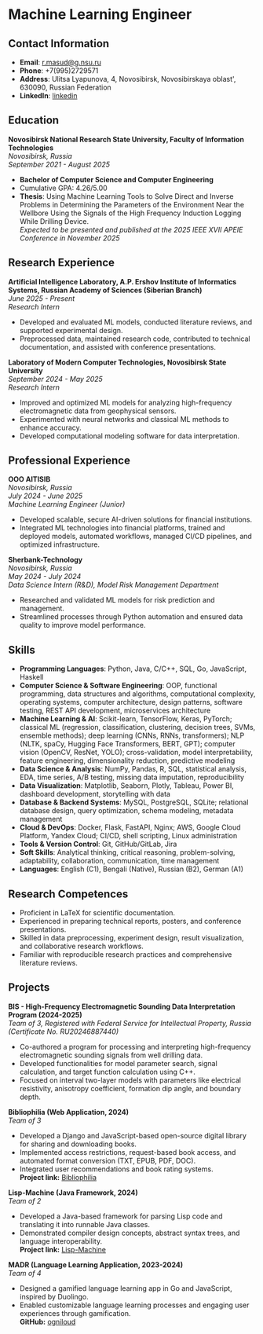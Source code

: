 # Machine Learning Engineer

## Contact Information
- **Email**: r.masud@g.nsu.ru
- **Phone**: +7(995)2729571
- **Address**: Ulitsa Lyapunova, 4, Novosibirsk, Novosibirskaya oblast', 630090, Russian Federation
- **LinkedIn**: [linkedin](https://www.linkedin.com)


## Education
**Novosibirsk National Research State University, Faculty of Information Technologies**  
*Novosibirsk, Russia*  
*September 2021 - August 2025*  
- **Bachelor of Computer Science and Computer Engineering**  
- Cumulative GPA: 4.26/5.00  
- **Thesis**: Using Machine Learning Tools to Solve Direct and Inverse Problems in Determining the Parameters of the Environment Near the Wellbore Using the Signals of the High Frequency Induction Logging While Drilling Device.  
  *Expected to be presented and published at the 2025 IEEE XVII APEIE Conference in November 2025*

## Research Experience
**Artificial Intelligence Laboratory, A.P. Ershov Institute of Informatics Systems, Russian Academy of Sciences (Siberian Branch)**  
*June 2025 - Present*  
*Research Intern*  
- Developed and evaluated ML models, conducted literature reviews, and supported experimental design.  
- Preprocessed data, maintained research code, contributed to technical documentation, and assisted with conference presentations.

**Laboratory of Modern Computer Technologies, Novosibirsk State University**  
*September 2024 - May 2025*  
*Research Intern*  
- Improved and optimized ML models for analyzing high-frequency electromagnetic data from geophysical sensors.  
- Experimented with neural networks and classical ML methods to enhance accuracy.  
- Developed computational modeling software for data interpretation.

## Professional Experience
**OOO AITISIB**  
*Novosibirsk, Russia*  
*July 2024 - June 2025*  
*Machine Learning Engineer (Junior)*  
- Developed scalable, secure AI-driven solutions for financial institutions.  
- Integrated ML technologies into financial platforms, trained and deployed models, automated workflows, managed CI/CD pipelines, and optimized infrastructure.

**Sherbank-Technology**  
*Novosibirsk, Russia*  
*May 2024 - July 2024*  
*Data Science Intern (R&D), Model Risk Management Department*  
- Researched and validated ML models for risk prediction and management.  
- Streamlined processes through Python automation and ensured data quality to improve model performance.

## Skills
- **Programming Languages**: Python, Java, C/C++, SQL, Go, JavaScript, Haskell  
- **Computer Science & Software Engineering**: OOP, functional programming, data structures and algorithms, computational complexity, operating systems, computer architecture, design patterns, software testing, REST API development, microservices architecture  
- **Machine Learning & AI**: Scikit-learn, TensorFlow, Keras, PyTorch; classical ML (regression, classification, clustering, decision trees, SVMs, ensemble methods); deep learning (CNNs, RNNs, transformers); NLP (NLTK, spaCy, Hugging Face Transformers, BERT, GPT); computer vision (OpenCV, ResNet, YOLO); cross-validation, model interpretability, feature engineering, dimensionality reduction, predictive modeling  
- **Data Science & Analysis**: NumPy, Pandas, R, SQL, statistical analysis, EDA, time series, A/B testing, missing data imputation, reproducibility  
- **Data Visualization**: Matplotlib, Seaborn, Plotly, Tableau, Power BI, dashboard development, storytelling with data  
- **Database & Backend Systems**: MySQL, PostgreSQL, SQLite; relational database design, query optimization, schema modeling, metadata management  
- **Cloud & DevOps**: Docker, Flask, FastAPI, Nginx; AWS, Google Cloud Platform, Yandex Cloud; CI/CD, shell scripting, Linux administration  
- **Tools & Version Control**: Git, GitHub/GitLab, Jira  
- **Soft Skills**: Analytical thinking, critical reasoning, problem-solving, adaptability, collaboration, communication, time management  
- **Languages**: English (C1), Bengali (Native), Russian (B2), German (A1)  

## Research Competences
- Proficient in LaTeX for scientific documentation.  
- Experienced in preparing technical reports, posters, and conference presentations.  
- Skilled in data preprocessing, experiment design, result visualization, and collaborative research workflows.  
- Familiar with reproducible research practices and comprehensive literature reviews.

## Projects
**BIS - High-Frequency Electromagnetic Sounding Data Interpretation Program (2024-2025)**  
*Team of 3, Registered with Federal Service for Intellectual Property, Russia (Certificate No. RU20246887440)*  
- Co-authored a program for processing and interpreting high-frequency electromagnetic sounding signals from well drilling data.  
- Developed functionalities for model parameter search, signal calculation, and target function calculation using C++.  
- Focused on interval two-layer models with parameters like electrical resistivity, anisotropy coefficient, formation dip angle, and boundary depth.

**Bibliophilia (Web Application, 2024)**  
*Team of 3*  
- Developed a Django and JavaScript-based open-source digital library for sharing and downloading books.  
- Implemented access restrictions, request-based book access, and automated format conversion (TXT, EPUB, PDF, DOC).  
- Integrated user recommendations and book rating systems.<br>
**Project link:** [Bibliophilia](https://github.com/Bibliophilia/bibliophilia.git)

**Lisp-Machine (Java Framework, 2024)**  
*Team of 2*  
- Developed a Java-based framework for parsing Lisp code and translating it into runnable Java classes.  
- Demonstrated compiler design concepts, abstract syntax trees, and language interoperability.<br>
**Project link:** [Lisp-Machine](https://github.com/benmasud/Lisp-Machine.git)


**MADR (Language Learning Application, 2023-2024)**  
*Team of 4*  
- Designed a gamified language learning app in Go and JavaScript, inspired by Duolingo.  
- Enabled customizable language learning processes and engaging user experiences through gamification.<br>
**GitHub:** [ogniloud](https://github.com/ogniloud)

